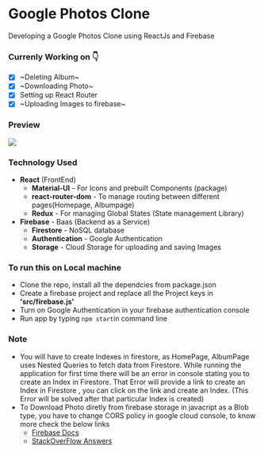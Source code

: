 # Google Photos Clone
Developing a Google Photos Clone using ReactJs and Firebase

### Currenly Working on 👇 
- [x] ~Deleting Album~
- [x] ~Downloading Photo~
- [x] Setting up React Router
- [x] ~Uploading Images to firebase~

### Preview
<img src="./public/preview.gif" />

### Technology Used
* **React** (FrontEnd)
   * **Material-UI** - For Icons and prebuilt Components (package)
   * **react-router-dom** - To manage routing between different pages(Homepage, Albumpage)
   * **Redux** - For managing Global States (State management Library)
* **Firebase** - Baas (Backend as a Service)
    * **Firestore** - NoSQL database
    * **Authentication** - Google Authentication
    * **Storage** - Cloud Storage for uploading and saving Images


### To run this on Local machine
* Clone the repo, install all the dependcies from package.json
* Create a firebase project and replace all the Project keys in **'src/firebase.js'**
* Turn on Google Authentication in your firebase authentication console
* Run app by typing `npm start`in command line


### Note
* You will have to create Indexes in firestore, as HomePage, AlbumPage uses Nested Queries to fetch data from Firestore. While running the application for first time there will be an error in console stating you to create an Index in Firestore. That Error will provide a link to create an Index in Firestore , you can click on the link and create an Index. (This Error will be solved after that particular Index is created)
* To Download Photo diretly from firebase storage in javacript as a Blob type, you have to change CORS policy in google cloud console, to know more check the below links
    * [Firebase Docs](https://firebase.google.com/docs/storage/web/download-files)
    * [StackOverFlow Answers](https://stackoverflow.com/questions/37760695/firebase-storage-and-access-control-allow-origin)